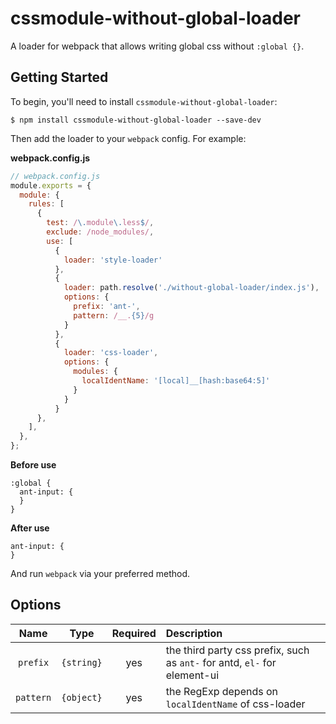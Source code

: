 # cssmodule-without-global-loader

A loader for webpack that allows writing global css without `:global {}`.

## Getting Started

To begin, you'll need to install `cssmodule-without-global-loader`:

```console
$ npm install cssmodule-without-global-loader --save-dev
```

Then add the loader to your `webpack` config. For example:

**webpack.config.js**

```js
// webpack.config.js
module.exports = {
  module: {
    rules: [
      {
        test: /\.module\.less$/,
        exclude: /node_modules/,
        use: [
          {
            loader: 'style-loader'
          },
          {
            loader: path.resolve('./without-global-loader/index.js'),
            options: {
              prefix: 'ant-',
              pattern: /__.{5}/g
            }
          },
          {
            loader: 'css-loader',
            options: {
              modules: {
                localIdentName: '[local]__[hash:base64:5]'
              }
            }
          }
      },
    ],
  },
};
```

**Before use**

```less
:global {
  ant-input: {
  }
}
```

**After use**

```less
ant-input: {
}
```

And run `webpack` via your preferred method.

## Options

|   Name    |    Type    | Required | Description                                                               |
| :-------: | :--------: | :------: | :------------------------------------------------------------------------ |
| `prefix`  | `{string}` |   yes    | the third party css prefix, such as `ant-` for antd, `el-` for element-ui |
| `pattern` | `{object}` |   yes    | the RegExp depends on `localIdentName` of css-loader                      |
